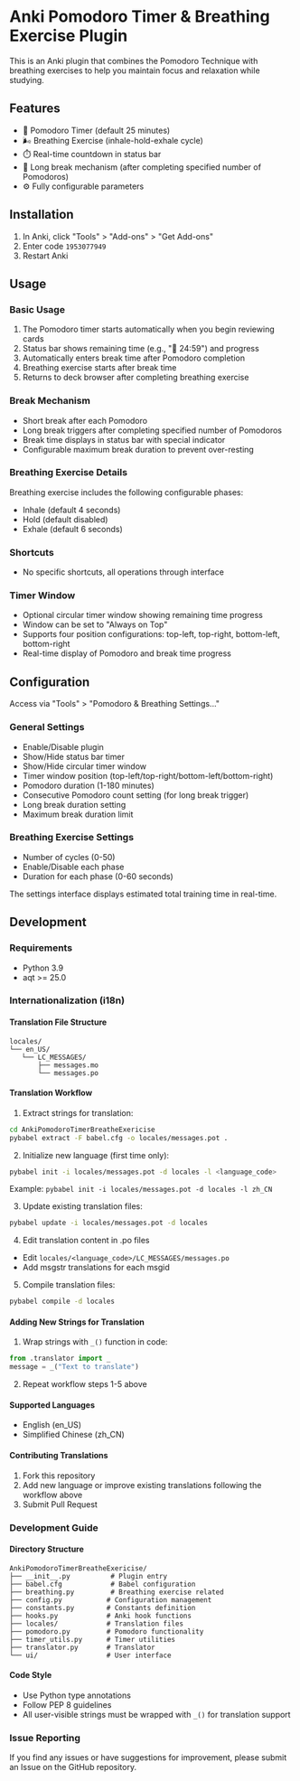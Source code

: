 # Anki Pomodoro Timer & Breathing Exercise Plugin

This is an Anki plugin that combines the Pomodoro Technique with breathing exercises to help you maintain focus and relaxation while studying.

## Features

- 🍅 Pomodoro Timer (default 25 minutes)
- 🌬️ Breathing Exercise (inhale-hold-exhale cycle)
- ⏱️ Real-time countdown in status bar
- 🎯 Long break mechanism (after completing specified number of Pomodoros)
- ⚙️ Fully configurable parameters

## Installation

1. In Anki, click "Tools" > "Add-ons" > "Get Add-ons"
2. Enter code <code>1953077949</code>
3. Restart Anki

## Usage

### Basic Usage

1. The Pomodoro timer starts automatically when you begin reviewing cards
2. Status bar shows remaining time (e.g., "🍅 24:59") and progress
3. Automatically enters break time after Pomodoro completion
4. Breathing exercise starts after break time
5. Returns to deck browser after completing breathing exercise

### Break Mechanism

- Short break after each Pomodoro
- Long break triggers after completing specified number of Pomodoros
- Break time displays in status bar with special indicator
- Configurable maximum break duration to prevent over-resting

### Breathing Exercise Details

Breathing exercise includes the following configurable phases:

- Inhale (default 4 seconds)
- Hold (default disabled)
- Exhale (default 6 seconds)

### Shortcuts

- No specific shortcuts, all operations through interface

### Timer Window

- Optional circular timer window showing remaining time progress
- Window can be set to "Always on Top"
- Supports four position configurations: top-left, top-right, bottom-left, bottom-right
- Real-time display of Pomodoro and break time progress

## Configuration

Access via "Tools" > "Pomodoro & Breathing Settings..."

### General Settings

- Enable/Disable plugin
- Show/Hide status bar timer
- Show/Hide circular timer window
- Timer window position (top-left/top-right/bottom-left/bottom-right)
- Pomodoro duration (1-180 minutes)
- Consecutive Pomodoro count setting (for long break trigger)
- Long break duration setting
- Maximum break duration limit

### Breathing Exercise Settings

- Number of cycles (0-50)
- Enable/Disable each phase
- Duration for each phase (0-60 seconds)

The settings interface displays estimated total training time in real-time.

## Development

### Requirements

- Python 3.9
- aqt >= 25.0

### Internationalization (i18n)

#### Translation File Structure

```
locales/
└── en_US/
   └── LC_MESSAGES/
       ├── messages.mo
       └── messages.po
```

#### Translation Workflow

1. Extract strings for translation:

```bash
cd AnkiPomodoroTimerBreatheExericise
pybabel extract -F babel.cfg -o locales/messages.pot .
```

2. Initialize new language (first time only):

```bash
pybabel init -i locales/messages.pot -d locales -l <language_code>
```

Example: `pybabel init -i locales/messages.pot -d locales -l zh_CN`

3. Update existing translation files:

```bash
pybabel update -i locales/messages.pot -d locales
```

4. Edit translation content in .po files

- Edit `locales/<language_code>/LC_MESSAGES/messages.po`
- Add msgstr translations for each msgid

5. Compile translation files:

```bash
pybabel compile -d locales
```

#### Adding New Strings for Translation

1. Wrap strings with `_()` function in code:

```python
from .translator import _
message = _("Text to translate")
```

2. Repeat workflow steps 1-5 above

#### Supported Languages

- English (en_US)
- Simplified Chinese (zh_CN)

#### Contributing Translations

1. Fork this repository
2. Add new language or improve existing translations following the workflow above
3. Submit Pull Request

### Development Guide

#### Directory Structure

```
AnkiPomodoroTimerBreatheExericise/
├── __init__.py          # Plugin entry
├── babel.cfg            # Babel configuration
├── breathing.py         # Breathing exercise related
├── config.py           # Configuration management
├── constants.py        # Constants definition
├── hooks.py            # Anki hook functions
├── locales/            # Translation files
├── pomodoro.py         # Pomodoro functionality
├── timer_utils.py      # Timer utilities
├── translator.py       # Translator
└── ui/                 # User interface
```

#### Code Style

- Use Python type annotations
- Follow PEP 8 guidelines
- All user-visible strings must be wrapped with `_()` for translation support

### Issue Reporting

If you find any issues or have suggestions for improvement, please submit an Issue on the GitHub repository.
